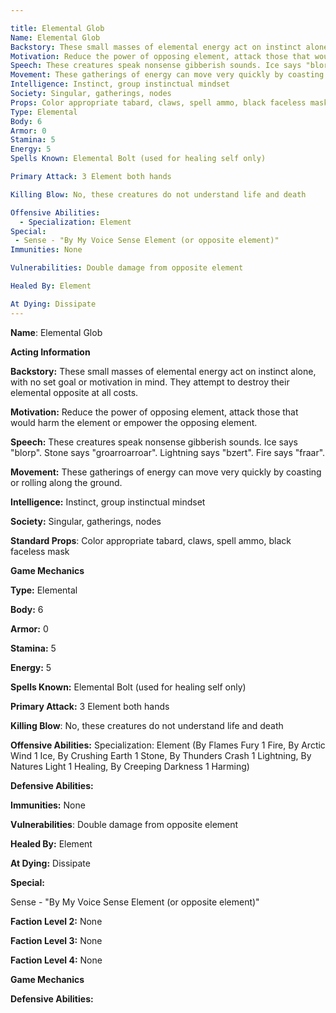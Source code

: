 ```yaml
---

title: Elemental Glob
Name: Elemental Glob
Backstory: These small masses of elemental energy act on instinct alone, with no set goal or motivation in mind.  They attempt to destroy their elemental opposite at all costs.
Motivation: Reduce the power of opposing element, attack those that would harm the element or empower the opposing element.
Speech: These creatures speak nonsense gibberish sounds. Ice says "blorp". Stone says "groarroarroar". Lightning says "bzert". Fire says "fraar".
Movement: These gatherings of energy can move very quickly by coasting or rolling along the ground.
Intelligence: Instinct, group instinctual mindset
Society: Singular, gatherings, nodes
Props: Color appropriate tabard, claws, spell ammo, black faceless mask
Type: Elemental
Body: 6
Armor: 0 
Stamina: 5
Energy: 5
Spells Known: Elemental Bolt (used for healing self only)

Primary Attack: 3 Element both hands

Killing Blow: No, these creatures do not understand life and death

Offensive Abilities: 
  - Specialization: Element 
Special:
 - Sense - "By My Voice Sense Element (or opposite element)"
Immunities: None

Vulnerabilities: Double damage from opposite element

Healed By: Element

At Dying: Dissipate
---
```


**Name**: Elemental Glob

 

**Acting Information**

**Backstory:** These small masses of elemental energy act on instinct alone, with no set goal or motivation in mind.  They attempt to destroy their elemental opposite at all costs.

**Motivation:** Reduce the power of opposing element, attack those that would harm the element or empower the opposing element.

**Speech:** These creatures speak nonsense gibberish sounds. Ice says "blorp". Stone says "groarroarroar". Lightning says "bzert". Fire says "fraar".

**Movement:** These gatherings of energy can move very quickly by coasting or rolling along the ground.

**Intelligence:** Instinct, group instinctual mindset

**Society:** Singular, gatherings, nodes

**Standard Props**: Color appropriate tabard, claws, spell ammo, black faceless mask

 

**Game Mechanics**

**Type:** Elemental

**Body:** 6

**Armor:** 0 

**Stamina:** 5

**Energy:** 5

**Spells Known:** Elemental Bolt (used for healing self only)

**Primary Attack:** 3 Element both hands

**Killing Blow**: No, these creatures do not understand life and death

**Offensive Abilities:** Specialization: Element (By Flames Fury 1 Fire, By Arctic Wind 1 Ice, By Crushing Earth 1 Stone, By Thunders Crash 1 Lightning, By Natures Light 1 Healing, By Creeping Darkness 1 Harming)

**Defensive Abilities:**

**Immunities:** None

**Vulnerabilities**: Double damage from opposite element

**Healed By:** Element

**At Dying:** Dissipate

**Special:** 

Sense - "By My Voice Sense Element (or opposite element)"

**Faction Level 2:** None

**Faction Level 3:** None

**Faction Level 4:** None







 

**Game Mechanics**







**Defensive Abilities:**





